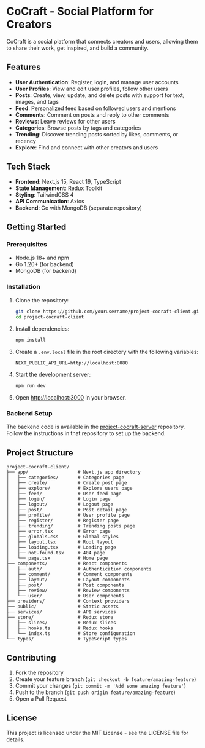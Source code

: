 # CoCraft - Social Platform for Creators

CoCraft is a social platform that connects creators and users, allowing them to share their work, get inspired, and build a community.

## Features

- **User Authentication**: Register, login, and manage user accounts
- **User Profiles**: View and edit user profiles, follow other users
- **Posts**: Create, view, update, and delete posts with support for text, images, and tags
- **Feed**: Personalized feed based on followed users and mentions
- **Comments**: Comment on posts and reply to other comments
- **Reviews**: Leave reviews for other users
- **Categories**: Browse posts by tags and categories
- **Trending**: Discover trending posts sorted by likes, comments, or recency
- **Explore**: Find and connect with other creators and users

## Tech Stack

- **Frontend**: Next.js 15, React 19, TypeScript
- **State Management**: Redux Toolkit
- **Styling**: TailwindCSS 4
- **API Communication**: Axios
- **Backend**: Go with MongoDB (separate repository)

## Getting Started

### Prerequisites

- Node.js 18+ and npm
- Go 1.20+ (for backend)
- MongoDB (for backend)

### Installation

1. Clone the repository:
   ```bash
   git clone https://github.com/yourusername/project-cocraft-client.git
   cd project-cocraft-client
   ```

2. Install dependencies:
   ```bash
   npm install
   ```

3. Create a `.env.local` file in the root directory with the following variables:
   ```
   NEXT_PUBLIC_API_URL=http://localhost:8080
   ```

4. Start the development server:
   ```bash
   npm run dev
   ```

5. Open [http://localhost:3000](http://localhost:3000) in your browser.

### Backend Setup

The backend code is available in the [project-cocraft-server](https://github.com/yourusername/project-cocraft-server) repository. Follow the instructions in that repository to set up the backend.

## Project Structure

```
project-cocraft-client/
├── app/                  # Next.js app directory
│   ├── categories/       # Categories page
│   ├── create/           # Create post page
│   ├── explore/          # Explore users page
│   ├── feed/             # User feed page
│   ├── login/            # Login page
│   ├── logout/           # Logout page
│   ├── post/             # Post detail page
│   ├── profile/          # User profile page
│   ├── register/         # Register page
│   ├── trending/         # Trending posts page
│   ├── error.tsx         # Error page
│   ├── globals.css       # Global styles
│   ├── layout.tsx        # Root layout
│   ├── loading.tsx       # Loading page
│   ├── not-found.tsx     # 404 page
│   └── page.tsx          # Home page
├── components/           # React components
│   ├── auth/             # Authentication components
│   ├── comment/          # Comment components
│   ├── layout/           # Layout components
│   ├── post/             # Post components
│   ├── review/           # Review components
│   └── user/             # User components
├── providers/            # Context providers
├── public/               # Static assets
├── services/             # API services
├── store/                # Redux store
│   ├── slices/           # Redux slices
│   ├── hooks.ts          # Redux hooks
│   └── index.ts          # Store configuration
└── types/                # TypeScript types
```

## Contributing

1. Fork the repository
2. Create your feature branch (`git checkout -b feature/amazing-feature`)
3. Commit your changes (`git commit -m 'Add some amazing feature'`)
4. Push to the branch (`git push origin feature/amazing-feature`)
5. Open a Pull Request

## License

This project is licensed under the MIT License - see the LICENSE file for details.
